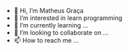 - 👋 Hi, I’m Matheus Graça
- 👀 I’m interested in learn programming
- 🌱 I’m currently learning ...
- 💞️ I’m looking to collaborate on ...
- 📫 How to reach me ...

<!---
XM4theusGr/XM4theusGr is a ✨ special ✨ repository because its `README.md` (this file) appears on your GitHub profile.
You can click the Preview link to take a look at your changes.
--->
